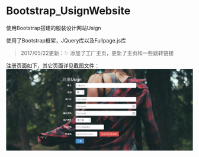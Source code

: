 # Bootstrap_UsignWebsite
使用Bootstrap搭建的服装设计网站Usign

使用了Bootstrap框架，JQuery库以及Fullpage.js库

> 2017/05/22更新：:sparkles: 添加了工厂主页，更新了主页和一些跳转链接

注册页面如下，其它页面详见截图文件：
 ![signup](https://github.com/ickedesign/Bootstrap_UsignWebsite/blob/master/%E6%88%AA%E5%9B%BE%E6%96%87%E4%BB%B6/%E6%B3%A8%E5%86%8CUsign.png)
